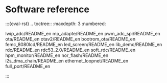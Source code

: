 # Software reference

:::{eval-rst}
.. toctree::
   :maxdepth: 3
   :numbered:

   lwip_adc/README_en
   mp_adapte/README_en
   pwm_adc_spi/README_en
   ota/README_en
   otav2/README_en
   bootrom_ota/README_en
   femc_8080lcd/README_en
   led_screen/README_en
   lib_demo/README_en
   rdc/README_en
   rdc53_2.0/README_en
   soft_rdc/README_en
   hpm_monitor/README_en
   nor_flash/README_en
   i2s_dma_chain/README_en
   ethernet_loopnet/README_en
   full_port/README_en

:::